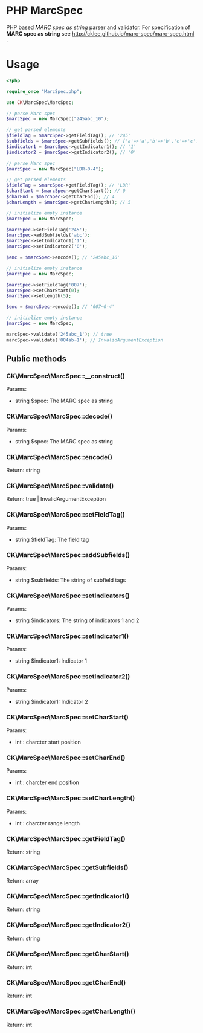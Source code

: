 # PHP MarcSpec

PHP based *MARC spec as string* parser and validator. For specification of **MARC spec as string** see http://cklee.github.io/marc-spec/marc-spec.html .

# Usage

```php
<?php

require_once "MarcSpec.php";

use CK\MarcSpec\MarcSpec;

// parse Marc spec
$marcSpec = new MarcSpec("245abc_10");

// get parsed elements
$fieldTag = $marcSpec->getFieldTag(); // '245'
$subfields = $marcSpec->getSubfields(); // ['a'=>'a','b'=>'b','c'=>'c']
$indicator1 = $marcSpec->getIndicator1(); // '1'
$indicator2 = $marcSpec->getIndicator2(); // '0'

// parse Marc spec
$marcSpec = new MarcSpec("LDR~0-4");

// get parsed elements
$fieldTag = $marcSpec->getFieldTag(); // 'LDR'
$charStart = $marcSpec->getCharStart(); // 0
$charEnd = $marcSpec->getCharEnd(); // 4
$charLength = $marcSpec->getCharLength(); // 5

// initialize empty instance
$marcSpec = new MarcSpec;

$marcSpec->setFieldTag('245');
$marcSpec->addSubfields('abc');
$marcSpec->setIndicator1('1');
$marcSpec->setIndicator2('0');

$enc = $marcSpec->encode(); // '245abc_10'

// initialize empty instance
$marcSpec = new MarcSpec;

$marcSpec->setFieldTag('007');
$marcSpec->setCharStart(0);
$marcSpec->setLength(5);

$enc = $marcSpec->encode(); // '007~0-4'

// initialize empty instance
$marcSpec = new MarcSpec;

marcSpec->validate('245abc_1'); // true
marcSpec->validate('004ab~1'); // InvalidArgumentException
```

## Public methods

### CK\MarcSpec\MarcSpec::__construct()

Params:

* string $spec: The MARC spec as string

### CK\MarcSpec\MarcSpec::decode()

Params:

* string $spec: The MARC spec as string

### CK\MarcSpec\MarcSpec::encode()

Return: string

### CK\MarcSpec\MarcSpec::validate()

Return: true | InvalidArgumentException

### CK\MarcSpec\MarcSpec::setFieldTag()

Params:

* string $fieldTag: The field tag

### CK\MarcSpec\MarcSpec::addSubfields()

Params:

* string $subfields: The string of subfield tags

### CK\MarcSpec\MarcSpec::setIndicators()

Params:

* string $indicators: The string of indicators 1 and 2

### CK\MarcSpec\MarcSpec::setIndicator1()

Params:

* string $indicator1: Indicator 1

### CK\MarcSpec\MarcSpec::setIndicator2()

Params:

* string $indicator1: Indicator 2

### CK\MarcSpec\MarcSpec::setCharStart()

Params:

* int : charcter start position

### CK\MarcSpec\MarcSpec::setCharEnd()

Params:

* int : charcter end position

### CK\MarcSpec\MarcSpec::setCharLength()

Params:

* int : charcter range length

### CK\MarcSpec\MarcSpec::getFieldTag()

Return: string

### CK\MarcSpec\MarcSpec::getSubfields()

Return: array

### CK\MarcSpec\MarcSpec::getIndicator1()

Return: string

### CK\MarcSpec\MarcSpec::getIndicator2()

Return: string

### CK\MarcSpec\MarcSpec::getCharStart()

Return: int

### CK\MarcSpec\MarcSpec::getCharEnd()

Return: int

### CK\MarcSpec\MarcSpec::getCharLength()

Return: int

